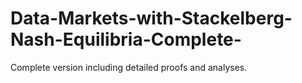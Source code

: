 # Data-Markets-with-Stackelberg-Nash-Equilibria-Complete-

Complete version including detailed proofs and analyses.
